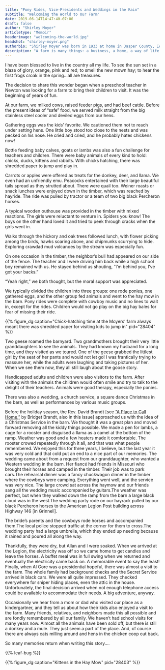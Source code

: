 ```yaml
---
title: "Pony Rides, Vice-Presidents and Weddings in the Rain"
subtitle: "Welcoming the World to Our Farm"
date: 2019-06-14T14:47:40-07:00
draft: false
author: "Shirley Moyer"
articletype: "Memoir"
headerimage: "welcoming-the-world.jpg"
headshot: "shirley-moyer.png"
authorbio: "Shirley Moyer was born in 1933 at home in Jasper County, Iowa. Her father lost his farm in the Great Depression, after which she, her parents and her sister lived on rented farms and moved often, looking for a better farm. Her family farmed with horses. She graduated from Newburg High School in 1951 and married Wayne Selle in 1952. They worked his parents’ farm south of Grinnell and had four children, two of whom died around nine years of age from Cystic Fibrosis. Wayne died in 1972. She met Allan Moyer, and they were married in 1976."
description: "A farm is many things: a business, a home, a way of life. For this farmer, it was a thing to share with the whole town."
---
```


I have been blessed to live in the country all my life. To see the sun set in a blaze of glory, orange, pink and red; to smell the new mown hay; to hear the first frogs croak in the spring...all are treasures.

The decision to share this wonder began when a preschool teacher in Newton was looking for a farm to bring their children to visit. It was the beginning of years of fun.

At our farm, we milked cows, raised feeder pigs, and had beef cattle. Before the present ideas of “safe” food, we served milk straight from the big stainless steel cooler and deviled eggs from our hens.

Gathering eggs was the kids’ favorite. We cautioned them not to reach under setting hens. One little boy stood too close to the nests and was pecked on his nose. He cried and cried, and he probably hates chickens now!

Bottle feeding baby calves, goats or lambs was also a fun challenge for teachers and children. There were baby animals of every kind to hold: chicks, ducks, kittens and rabbits. With chicks hatching, there was shredded paper to jump and play in.

Carrots or apples were offered as treats for the donkey, deer, and llama. We even had an unfriendly emu. Peacocks entertained with their large beautiful tails spread as they strutted about. There were quail too.
Weiner roasts or snack lunches were enjoyed down in the timber, which was reached by hayride. The ride was pulled by tractor or a team of two big black Percheron horses.

A typical wooden outhouse was provided in the timber with mixed reactions. The girls were reluctant to venture in. Spiders you know! The boys on the other hand loved it and tried to peek through cracks when the girls went in.

Walks through the hickory and oak trees followed lunch, with flower picking among the birds, hawks soaring above, and chipmunks scurrying to hide. Exploring crawdad mud volcanoes by the stream was especially fun.

On one occasion in the timber, the neighbor’s bull had appeared on our side of the fence. The teacher and I were driving him back while a high school boy remained with us. He stayed behind us shouting, “I’m behind you, I’ve got your backs.”

“Yeah right,” we both thought, but the moral support was appreciated.

We typically divided the children into three groups: one rode ponies, one gathered eggs, and the other group fed animals and went to the hay mow in the barn. Pony rides were complete with cowboy music and no lines to wait in, except for the rides. Children would not go play on the big hay bales for fear of missing their ride.

{{% figure_dg caption="Chick-hatching time at the Moyers’ farm always meant there was shredded paper for visiting kids to jump in" pid="28404" %}}

Two geese roamed the barnyard. Two grandmothers brought their very little granddaughters to see the animals. They had known my husband for a long time, and they visited as we toured. One of the geese grabbed the littlest girl by the seat of her pants and would not let go! I was frantically trying to reassure her, while the adults were laughing and taking pictures of her. When we see them now, they all still laugh about the goose story.

Handicapped adults and children were also visitors to the farm. After visiting with the animals the children would often smile and try to talk to the delight of their teachers. Animals were good therapy, especially the ponies.

There was also a wedding, a church service, a square dance Christmas in the barn, as well as performances by various music groups.

Before the holiday season, the Rev. David Brandt \[see [“A Place to Call Home,”](../a-place-to-call-home/) by Bridget Brandt, also in this issue]  approached us with the idea of a Christmas Service in the barn. We thought it was a great plan and moved forward removing all the kiddy things possible. We made a pen for lambs, a cage for a rooster and disguised a llama as a camel at the bottom of the ramp. Weather was good and a few heaters made it comfortable. The rooster crowed repeatedly through it all, and that was what people remembered. We enjoyed this for three years, I believe, but the last year it was very cold and that cold put an end to a nice part of our memories.
The wedding came about from a request from our granddaughter, who wanted a Western wedding in the barn. Her fiancé had friends in Missouri who brought their horses and camped in the timber. Their job was to park cars.The rehearsal dinner was a fancy chuckwagon dinner in the timber where the cowboys were camping. Everything went well, and the service was very nice. The large crowd sat across the haymow and our friends sang all the wedding music accompanied by guitars.The weather was perfect, but when they walked down the ramp from the barn a large black cloud was in the west.The wedding party rode on our hayrack pulled by our black Percheron horses to the American Legion Post building across Highway 146 [in Grinnell].

The bride’s parents and the cowboys rode horses and accompanied them.The local police stopped traffic at the corner for them to cross.The wedding party had a large umbrella, which they ended up needing because it rained and poured all along the way.

Thankfully, they were dry, but Allan and I were soaked. When we arrived at the Legion, the electricity was off so we came home to get candles and leave the horses. A buffet meal was in full swing when we returned and eventually the electricity came back on. A memorable event to say the least!
Finally, when Al Gore was a presidential hopeful, there was almost a visit to the farm. The whole family had background checks and the Secret Service arrived in black cars. We were all quite impressed. They checked everywhere for sniper hiding places, even the attic in the house. Unfortunately, the final decision arrived when not enough telephone access could be available to accommodate their needs. A big adventure, anyway.

Occasionally we hear from a mom or dad who visited our place as a kindergartner, and they tell us about how their kids also enjoyed a visit to the farm. Many friends, relatives, and neighbors made this all possible and are fondly remembered by all our family. We haven’t had school visits for many years now. Almost all the animals have been sold off, but there is still a donkey and a mule. They just seem a part of the place. And, of course there are always cats milling around and hens in the chicken coop out back.

So many memories return when writing this story....

{{% leaf-bug %}}

{{% figure_dg caption="Kittens in the Hay Mow" pid="28403" %}}
